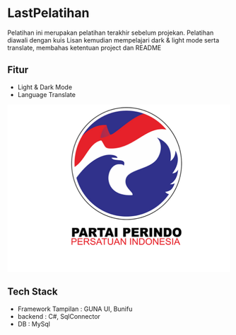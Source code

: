 # LastPelatihan
Pelatihan ini merupakan pelatihan terakhir sebelum projekan. Pelatihan diawali dengan kuis Lisan kemudian mempelajari dark & light mode serta translate, membahas ketentuan project dan README

## Fitur
- Light & Dark Mode
- Language Translate

![logo_perindo](LastPelatihan/perindo.jpg)


## Tech Stack
- Framework Tampilan : GUNA UI, Bunifu
- backend : C#, SqlConnector
- DB : MySql

